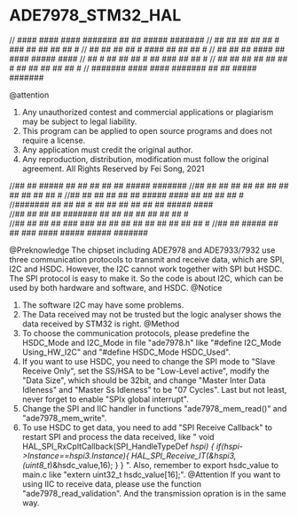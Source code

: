 # ADE7978_STM32_HAL

// ####    ####  #### ####### ##   ##  ##### #######
//  ##      ##  ##  ## ##   # ###  ## ##   ## ##   #
//  ##      ## ##      ## #   #### ## ##      ## #
//  ##      ## ##      ####   ## ####  #####  ####
//  ##   #  ## ##      ## #   ##  ###      ## ## #
//  ##  ##  ##  ##  ## ##   # ##   ## ##   ## ##   #
// ####### ####  #### ####### ##   ##  ##### ####### 
                                                   
@attention
1. Any unauthorized contest and commercial applications or plagiarism may be subject to legal liability.
2. This program can be applied to open source programs and does not require a license.
3. Any application must credit the original author.
4. Any reproduction, distribution, modification must follow the original agreement.
               All Rights Reserved by Fei Song, 2021

//##   ##  #####  ##   ##     ##             ##   ##  ##### ####### 
//##   ## ##   ## ##   ##     ##             ##   ## ##   ## ##   # 
//##   ## ##   ## ##   ##    #####   ####    ##   ## ##      ## #   
//####### ##   ## ## # ##     ##    ##  ##   ##   ##  #####  ####   
//##   ## ##   ## #######     ##    ##  ##   ##   ##      ## ## #   
//##   ## ##   ## ### ###     ## ## ##  ##   ##   ## ##   ## ##   # 
//##   ##  #####  ##   ##      ###   ####     #####   ##### ####### 

@Preknowledge
The chipset including ADE7978 and ADE7933/7932 use three communication protocols to transmit and receive data, which are SPI, I2C and HSDC. However, the I2C cannot work together with SPI but HSDC. The SPI protocol is easy to make it. So the code is about I2C, which can be used by both hardware and software, and HSDC.
@Notice
1. The software I2C may have some problems.
2. The Data received may not be trusted but the logic analyser shows the data received by STM32 is right.
@Method
1. To choose the communication protocols, please predefine the HSDC_Mode and I2C_Mode in file "ade7978.h" like "#define I2C_Mode Using_HW_I2C" and "#define HSDC_Mode HSDC_Used".
2. If you want to use HSDC, you need to change the SPI mode to "Slave Receive Only", set the SS/HSA to be "Low-Level active", modify the "Data Size", which should be 32bit, and change "Master Inter Data Idleness" and "Master Ss Idleness" to be "07 Cycles". Last but not least, never forget to enable "SPIx global interrupt".
3. Change the SPI and IIC handler in functions "ade7978_mem_read()" and "ade7978_mem_write".
4. To use HSDC to get data, you need to add "SPI Receive Callback" to restart SPI and process the data received, like 
"	void HAL_SPI_RxCpltCallback(SPI_HandleTypeDef *hspi)
{
  if(hspi->Instance==hspi3.Instance){
  HAL_SPI_Receive_IT(&hspi3,(uint8_t*)&hsdc_value,16);
  }
} ".
Also, remember to export hsdc_value to main.c like "extern uint32_t hsdc_value[16];".
@Attention
If you want to using IIC to receive data, please use the function
"ade7978_read_validation". And the transmission opration is in the same way.                                                                  
